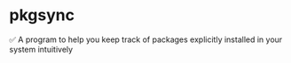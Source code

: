 # pkgsync
✅ A program to help you keep track of packages explicitly installed in your system intuitively
